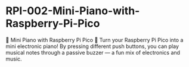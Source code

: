 # RPI-002-Mini-Piano-with-Raspberry-Pi-Pico
🎹 Mini Piano with Raspberry Pi Pico 🎹  Turn your Raspberry Pi Pico into a mini electronic piano! By pressing different push buttons, you can play musical notes through a passive buzzer — a fun mix of electronics and music.
